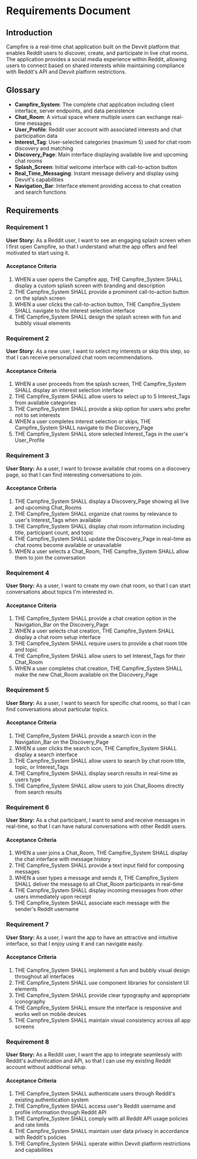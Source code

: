 # Requirements Document

## Introduction

Campfire is a real-time chat application built on the Devvit platform that enables Reddit users to discover, create, and participate in live chat rooms. The application provides a social media experience within Reddit, allowing users to connect based on shared interests while maintaining compliance with Reddit's API and Devvit platform restrictions.

## Glossary

- **Campfire_System**: The complete chat application including client interface, server endpoints, and data persistence
- **Chat_Room**: A virtual space where multiple users can exchange real-time messages
- **User_Profile**: Reddit user account with associated interests and chat participation data
- **Interest_Tag**: User-selected categories (maximum 5) used for chat room discovery and matching
- **Discovery_Page**: Main interface displaying available live and upcoming chat rooms
- **Splash_Screen**: Initial welcome interface with call-to-action button
- **Real_Time_Messaging**: Instant message delivery and display using Devvit's capabilities
- **Navigation_Bar**: Interface element providing access to chat creation and search functions

## Requirements

### Requirement 1

**User Story:** As a Reddit user, I want to see an engaging splash screen when I first open Campfire, so that I understand what the app offers and feel motivated to start using it.

#### Acceptance Criteria

1. WHEN a user opens the Campfire app, THE Campfire_System SHALL display a custom splash screen with branding and description
2. THE Campfire_System SHALL provide a prominent call-to-action button on the splash screen
3. WHEN a user clicks the call-to-action button, THE Campfire_System SHALL navigate to the interest selection interface
4. THE Campfire_System SHALL design the splash screen with fun and bubbly visual elements

### Requirement 2

**User Story:** As a new user, I want to select my interests or skip this step, so that I can receive personalized chat room recommendations.

#### Acceptance Criteria

1. WHEN a user proceeds from the splash screen, THE Campfire_System SHALL display an interest selection interface
2. THE Campfire_System SHALL allow users to select up to 5 Interest_Tags from available categories
3. THE Campfire_System SHALL provide a skip option for users who prefer not to set interests
4. WHEN a user completes interest selection or skips, THE Campfire_System SHALL navigate to the Discovery_Page
5. THE Campfire_System SHALL store selected Interest_Tags in the user's User_Profile

### Requirement 3

**User Story:** As a user, I want to browse available chat rooms on a discovery page, so that I can find interesting conversations to join.

#### Acceptance Criteria

1. THE Campfire_System SHALL display a Discovery_Page showing all live and upcoming Chat_Rooms
2. THE Campfire_System SHALL organize chat rooms by relevance to user's Interest_Tags when available
3. THE Campfire_System SHALL display chat room information including title, participant count, and topic
4. THE Campfire_System SHALL update the Discovery_Page in real-time as chat rooms become available or unavailable
5. WHEN a user selects a Chat_Room, THE Campfire_System SHALL allow them to join the conversation

### Requirement 4

**User Story:** As a user, I want to create my own chat room, so that I can start conversations about topics I'm interested in.

#### Acceptance Criteria

1. THE Campfire_System SHALL provide a chat creation option in the Navigation_Bar on the Discovery_Page
2. WHEN a user selects chat creation, THE Campfire_System SHALL display a chat room setup interface
3. THE Campfire_System SHALL require users to provide a chat room title and topic
4. THE Campfire_System SHALL allow users to set Interest_Tags for their Chat_Room
5. WHEN a user completes chat creation, THE Campfire_System SHALL make the new Chat_Room available on the Discovery_Page

### Requirement 5

**User Story:** As a user, I want to search for specific chat rooms, so that I can find conversations about particular topics.

#### Acceptance Criteria

1. THE Campfire_System SHALL provide a search icon in the Navigation_Bar on the Discovery_Page
2. WHEN a user clicks the search icon, THE Campfire_System SHALL display a search interface
3. THE Campfire_System SHALL allow users to search by chat room title, topic, or Interest_Tags
4. THE Campfire_System SHALL display search results in real-time as users type
5. THE Campfire_System SHALL allow users to join Chat_Rooms directly from search results

### Requirement 6

**User Story:** As a chat participant, I want to send and receive messages in real-time, so that I can have natural conversations with other Reddit users.

#### Acceptance Criteria

1. WHEN a user joins a Chat_Room, THE Campfire_System SHALL display the chat interface with message history
2. THE Campfire_System SHALL provide a text input field for composing messages
3. WHEN a user types a message and sends it, THE Campfire_System SHALL deliver the message to all Chat_Room participants in real-time
4. THE Campfire_System SHALL display incoming messages from other users immediately upon receipt
5. THE Campfire_System SHALL associate each message with the sender's Reddit username

### Requirement 7

**User Story:** As a user, I want the app to have an attractive and intuitive interface, so that I enjoy using it and can navigate easily.

#### Acceptance Criteria

1. THE Campfire_System SHALL implement a fun and bubbly visual design throughout all interfaces
2. THE Campfire_System SHALL use component libraries for consistent UI elements
3. THE Campfire_System SHALL provide clear typography and appropriate iconography
4. THE Campfire_System SHALL ensure the interface is responsive and works well on mobile devices
5. THE Campfire_System SHALL maintain visual consistency across all app screens

### Requirement 8

**User Story:** As a Reddit user, I want the app to integrate seamlessly with Reddit's authentication and API, so that I can use my existing Reddit account without additional setup.

#### Acceptance Criteria

1. THE Campfire_System SHALL authenticate users through Reddit's existing authentication system
2. THE Campfire_System SHALL access user's Reddit username and profile information through Reddit API
3. THE Campfire_System SHALL comply with all Reddit API usage policies and rate limits
4. THE Campfire_System SHALL maintain user data privacy in accordance with Reddit's policies
5. THE Campfire_System SHALL operate within Devvit platform restrictions and capabilities
